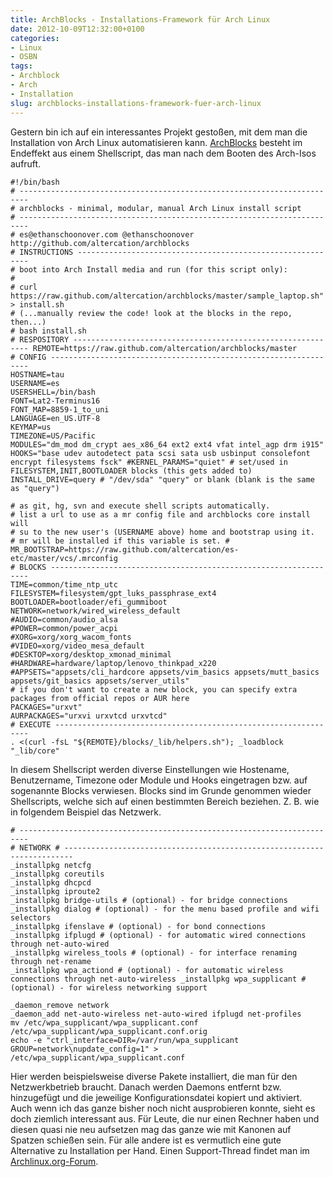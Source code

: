```yaml
---
title: ArchBlocks - Installations-Framework für Arch Linux
date: 2012-10-09T12:32:00+0100
categories:
- Linux
- OSBN
tags:
- Archblock
- Arch
- Installation
slug: archblocks-installations-framework-fuer-arch-linux
---
```

Gestern bin ich auf ein interessantes Projekt gestoßen, mit dem man die Installation von Arch Linux automatisieren kann. [ArchBlocks](https://github.com/altercation/archblocks"ArchBlocks") besteht im Endeffekt aus einem Shellscript, das man nach dem Booten des Arch-Isos aufruft.

<pre class="line-numbers" style="white-space:pre-wrap;">
<code class="language-bash">#!/bin/bash
# ------------------------------------------------------------------------
# archblocks - minimal, modular, manual Arch Linux install script
# ------------------------------------------------------------------------
# es@ethanschoonover.com @ethanschoonover http://github.com/altercation/archblocks
# INSTRUCTIONS -----------------------------------------------------------
# boot into Arch Install media and run (for this script only):
#
# curl https://raw.github.com/altercation/archblocks/master/sample_laptop.sh" > install.sh
# (...manually review the code! look at the blocks in the repo, then...)
# bash install.sh
# RESPOSITORY ------------------------------------------------------------ REMOTE=https://raw.github.com/altercation/archblocks/master
# CONFIG -----------------------------------------------------------------
HOSTNAME=tau
USERNAME=es
USERSHELL=/bin/bash
FONT=Lat2-Terminus16
FONT_MAP=8859-1_to_uni
LANGUAGE=en_US.UTF-8
KEYMAP=us
TIMEZONE=US/Pacific
MODULES="dm_mod dm_crypt aes_x86_64 ext2 ext4 vfat intel_agp drm i915"
HOOKS="base udev autodetect pata scsi sata usb usbinput consolefont encrypt filesystems fsck" #KERNEL_PARAMS="quiet" # set/used in FILESYSTEM,INIT,BOOTLOADER blocks (this gets added to)
INSTALL_DRIVE=query # "/dev/sda" "query" or blank (blank is the same as "query")

# as git, hg, svn and execute shell scripts automatically.
# list a url to use as a mr config file and archblocks core install will
# su to the new user's (USERNAME above) home and bootstrap using it.
# mr will be installed if this variable is set. # MR_BOOTSTRAP=https://raw.github.com/altercation/es-etc/master/vcs/.mrconfig
# BLOCKS -----------------------------------------------------------------
TIME=common/time_ntp_utc
FILESYSTEM=filesystem/gpt_luks_passphrase_ext4
BOOTLOADER=bootloader/efi_gummiboot
NETWORK=network/wired_wireless_default
#AUDIO=common/audio_alsa
#POWER=common/power_acpi
#XORG=xorg/xorg_wacom_fonts
#VIDEO=xorg/video_mesa_default
#DESKTOP=xorg/desktop_xmonad_minimal
#HARDWARE=hardware/laptop/lenovo_thinkpad_x220
#APPSETS="appsets/cli_hardcore appsets/vim_basics appsets/mutt_basics appsets/git_basics appsets/server_utils"
# if you don't want to create a new block, you can specify extra packages from official repos or AUR here
PACKAGES="urxvt"
AURPACKAGES="urxvi urxvtcd urxvtcd"
# EXECUTE ----------------------------------------------------------------
. <(curl -fsL "${REMOTE}/blocks/_lib/helpers.sh"); _loadblock "_lib/core"</code>
</pre>


In diesem Shellscript werden diverse Einstellungen wie Hostename, Benutzername, Timezone oder Module und Hooks eingetragen bzw. auf sogenannte Blocks verwiesen. Blocks sind im Grunde genommen wieder Shellscripts, welche sich auf einen bestimmten Bereich beziehen. Z. B. wie in folgendem Beispiel das Netzwerk.

<pre class="line-numbers" style="white-space:pre-wrap;">
<code class="language-bash"># ------------------------------------------------------------------------
# NETWORK # ------------------------------------------------------------------------
_installpkg netcfg
_installpkg coreutils
_installpkg dhcpcd
_installpkg iproute2
_installpkg bridge-utils # (optional) - for bridge connections
_installpkg dialog # (optional) - for the menu based profile and wifi selectors
_installpkg ifenslave # (optional) - for bond connections
_installpkg ifplugd # (optional) - for automatic wired connections through net-auto-wired
_installpkg wireless_tools # (optional) - for interface renaming through net-rename
_installpkg wpa_actiond # (optional) - for automatic wireless connections through net-auto-wireless _installpkg wpa_supplicant # (optional) - for wireless networking support

_daemon_remove network
_daemon_add net-auto-wireless net-auto-wired ifplugd net-profiles
mv /etc/wpa_supplicant/wpa_supplicant.conf /etc/wpa_supplicant/wpa_supplicant.conf.orig
echo -e "ctrl_interface=DIR=/var/run/wpa_supplicant GROUP=network\nupdate_config=1" > /etc/wpa_supplicant/wpa_supplicant.conf</code>
</pre>


Hier werden beispielsweise diverse Pakete installiert, die man für den Netzwerkbetrieb braucht. Danach werden Daemons entfernt bzw. hinzugefügt und die jeweilige Konfigurationsdatei kopiert und aktiviert. Auch wenn ich das ganze bisher noch nicht ausprobieren konnte, sieht es doch ziemlich interessant aus. Für Leute, die nur einen Rechner haben und diesen quasi nie neu aufsetzen mag das ganze wie mit Kanonen auf Spatzen schießen sein. Für alle andere ist es vermutlich eine gute Alternative zu Installation per Hand. Einen Support-Thread findet man im [Archlinux.org-Forum](https://bbs.archlinux.org/viewtopic.php?id=149597 "ArchBlocks Support-Thread").
